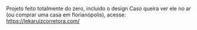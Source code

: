 Projeto feito totalmente do zero, incluido o design
Caso queira ver ele no ar (ou comprar uma casa em florianópolis), acesse: https://lekaruizcorretora.com/
